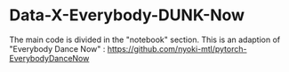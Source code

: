 # Data-X-Everybody-DUNK-Now

The main code is divided in the "notebook" section.
This is an adaption of "Everybody Dance Now" : https://github.com/nyoki-mtl/pytorch-EverybodyDanceNow
